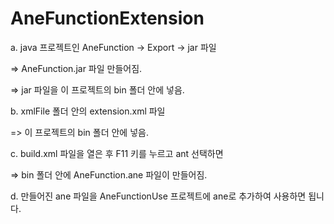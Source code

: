 AneFunctionExtension
====================

a. java 프로젝트인 AneFunction -> Export -> jar 파일

=> AneFunction.jar 파일 만들어짐.

=> jar 파일을 이 프로젝트의 bin 폴더 안에 넣음.



b. xmlFile 폴더 안의 extension.xml 파일

=> 이 프로젝트의 bin 폴더 안에 넣음.



c. build.xml 파일을 열은 후 F11 키를 누르고 ant 선택하면

=> bin 폴더 안에 AneFunction.ane 파일이 만들어짐.



d. 만들어진 ane 파일을 AneFunctionUse 프로젝트에 ane로 추가하여 사용하면 됩니다.
